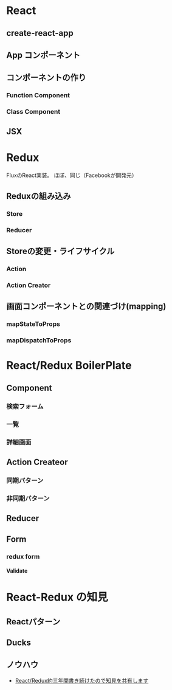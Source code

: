 # React

## create-react-app

## App コンポーネント

## コンポーネントの作り

### Function Component

### Class Component

## JSX

# Redux
FluxのReact実装。
ほぼ、同じ（Facebookが開発元）

## Reduxの組み込み

### Store
### Reducer

## Storeの変更・ライフサイクル

### Action

### Action Creator

## 画面コンポーネントとの関連づけ(mapping)

### mapStateToProps

### mapDispatchToProps







# React/Redux BoilerPlate
## Component

### 検索フォーム

### 一覧

### 詳細画面



## Action Createor
### 同期パターン

### 非同期パターン

## Reducer

## Form

### redux form


#### Validate


# React-Redux の知見

## Reactパターン

## Ducks


## ノウハウ

* [React/Redux約三年間書き続けたので知見を共有します](http://www.enigmo.co.jp/blog/tech/reactredux%E7%B4%84%E4%B8%89%E5%B9%B4%E9%96%93%E6%9B%B8%E3%81%8D%E7%B6%9A%E3%81%91%E3%81%9F%E3%81%AE%E3%81%A7%E7%9F%A5%E8%A6%8B%E3%82%92%E5%85%B1%E6%9C%89%E3%81%97%E3%81%BE%E3%81%99/)

